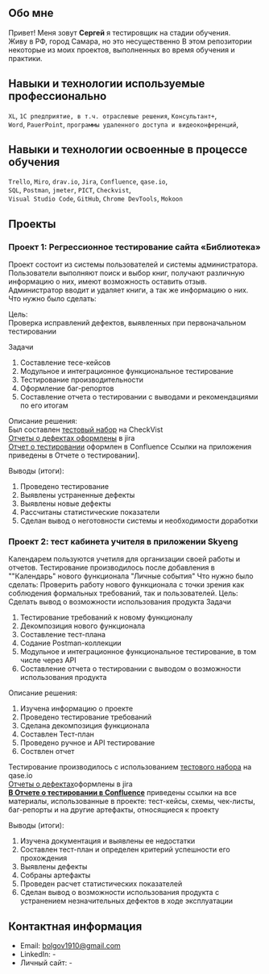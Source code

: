 ## Обо мне 

Привет! Меня зовут **Сергей** я тестировщик на стадии обучения. <br>
Живу в РФ, город Самара, но это несущественно
В этом репозитории некоторые из моих проектов, выполненных во время обучения и практики.
<br>

## Навыки и технологии используемые профессионально

``XL``, ``1C рпедприятие, в т.ч. отраслевые решения``, ``Консультант+``,<br>
``Word``, ``PauerPoint``, ``программы удаленного доступа и видеоконференций``,<br>

## Навыки и технологии освоенные в процессе обучения

``Trello``, ``Miro``, ``drav.io``, ``Jira``, ``Confluence``, ``qase.io``,<br>
``SQL``, ``Postman``, ``jmeter``, ``PICT``, ``Checkvist``,<br>
``Visual Studio Code``, ``GitHub``, ``Chrome DevTools``, ``Mokoon``


## Проекты

### Проект 1: Регрессионное тестирование сайта «Библиотека»
Проект состоит из системы пользователей и системы администратора. Пользователи выполняют поиск и выбор книг, получают различную информацию о них, имеют возможность оставить отзыв. Администратор вводит и удаляет книги, а так же информацию о них.
Что нужно было сделать:

Цель: <br> Проверка исправлений дефектов, выявленных при первоначальном тестировании 

Задачи
1. Составление тесе-кейсов
2. Модульное и интеграционное функциональное тестирование
3. Тестирование производительности
4. Оформление баг-репортов
5. Составление отчета о тестировании с выводами и рекомендациями по его итогам

Описание решения:<br> 
Был составлен [тестовый набор](https://drive.google.com/file/d/1u5SGNcHqKuTGQ63_QGs_B_YDlJEICI9P/view?usp=drive_link) на CheckVist<br>
[Отчеты о дефектах оформлены](https://drive.google.com/file/d/1wr86Dq2Xwcqz53rurXyx7HXdgP15EHOH/view?usp=drive_link) в jira<br>
[Отчет о тестировании](https://drive.google.com/file/d/1YQyYlIEqoxxY3RDHZmArnjvMZ8FOW0U_/view?usp=drive_link) оформлен в Confluence
Ссылки на приложения приведены в Отчете о тестировании].

 Выводы (итоги):
1. Проведено тестирование 
2. Выявлены устраненные дефекты
3. Выявлены новые дефекты
4. Рассчитаны статистические показатели
5. Сделан вывод о неготовности системы и необходимости доработки



### Проект 2: тест кабинета учителя в приложении Skyeng</p>
Календарем пользуются учетиля для организации своей работы и отчетов. Тестирование производилось после добавления в ""Календарь" нового функционала "Личные события"
Что нужно было сделать:
Проверить работу нового функционала с точки зрения как соблюдения формальных требований, так и пользователей.
Цель: <br> Сделать вывод о возможности использования продукта
Задачи
1. Тестирование требований к новому функционалу
2. Декомпозиция нового функционала
3. Составление тест-плана
4. Содание Postman-коллекции
5. Модульное и интеграционное функциональное тестирование, в том числе через API
6. Составление отчета о тестировании с выводом о возможности использования продукта

Описание решения:<br> 
1. Изучена информацию о проекте 
2. Проведено тестирование требований
3. Сделана декомпозиция функционала
4. Составлен Тест-план
5. Проведено ручное и API тестирование
6. Соствлен отчет 

Тестирование производилось с использованием [тестового набора](https://drive.google.com/file/d/1iYS-CMJBeuvDgsJI-sg8fA_ywrfqEQWa/view?usp=drive_link) на qase.io <br>
[Отчеты о дефектах](https://drive.google.com/file/d/1VujGnTn9i1CfVO1t63O5cEK12RV8h2Oa/view?usp=drive_link)оформлены в jira<br>
**[В Отчете о тестировании в Confluence](https://drive.google.com/file/d/1DsdFrq9xG1Xd5prTCq0b0oG8Qnzop-ib/view?usp=drive_link)** приведены ссылки на все материалы, использованные в проекте: тест-кейсы, схемы, чек-листы, баг-репорты и на другие артефакты, относящиеся к проекту 

 Выводы (итоги):
1. Изучена документация и выявлены ее недостатки
2. Составлен тест-план и определен критерий успешности его прохождения
3. Выявлены дефекты 
4. Собраны артефакты
5. Проведен расчет статистических показателей
6. Сделан вывод о возможности использования продукта с устранением незначительных дефектов в ходе эксплуатации


## Контактная информация
- Email: bolgov1910@gmail.com
- LinkedIn: -
- Личный сайт: -


